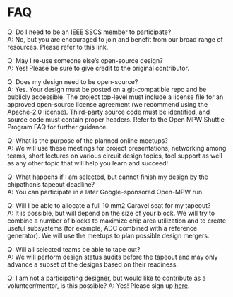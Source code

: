 # FAQ

Q: Do I need to be an IEEE SSCS member to participate?  
A: No, but you are encouraged to join and benefit from our broad range of resources. Please refer to this link.  

Q: May I re-use someone else’s open-source design?  
A: Yes! Please be sure to give credit to the original contributor.  

Q: Does my design need to be open-source?  
A: Yes. Your design must be posted on a git-compatible repo and be publicly accessible. The project top-level must include a license file for an approved open-source license agreement (we recommend using the Apache-2.0 license). Third-party source code must be identified, and source code must contain proper headers. Refer to the Open MPW Shuttle Program FAQ for further guidance.   

Q: What is the purpose of the planned online meetups?  
A: We will use these meetings for project presentations, networking among teams, short lectures on various circuit design topics, tool support as well as any other topic that will help you learn and succeed!  

Q: What happens if I am selected, but cannot finish my design by the chipathon’s tapeout deadline?  
A: You can participate in a later Google-sponsored Open-MPW run.  

Q: Will I be able to allocate a full 10 mm2 Caravel seat for my tapeout?  
A: It is possible, but will depend on the size of your block. We will try to combine a number of blocks to maximize chip area utilization and to create useful subsystems (for example, ADC combined with a reference generator). We will use the meetups to plan possible design mergers.  

Q: Will all selected teams be able to tape out?  
A: We will perform design status audits before the tapeout and may only advance a subset of the designs based on their readiness.  

Q: I am not a participating designer, but would like to contribute as a volunteer/mentor, is this possible? 
A: Yes! Please sign up [here](https://sscs.ieee.org/volunteer-opportunities#SSCD).
